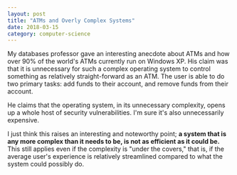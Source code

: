 ```yaml
---
layout: post
title: "ATMs and Overly Complex Systems"
date: 2018-03-15
category: computer-science
---
```


<link rel="stylesheet" type="text/css"  href="/keiths-site/css/main.css">

My databases professor gave an interesting anecdote about ATMs and how over 90% of the world's ATMs currently run on Windows XP. His claim was that it is unnecessary for such a complex operating system to control something as relatively straight-forward as an ATM. The user is able to do two primary tasks: add funds to their account, and remove funds from their account.

He claims that the operating system, in its unnecessary complexity, opens up a whole host of security vulnerabilities. I'm sure it's also unnecessarily expensive.

I just think this raises an interesting and noteworthy point; **a system that is any more complex than it needs to be, is not as efficient as it could be.** This still applies even if the complexity is "under the covers," that is, if the average user's experience is relatively streamlined compared to what the system could possibly do.
